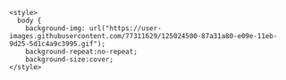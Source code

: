 <html>
  <head>
    
    <style>
      body {
        background-img: url("https://user-images.githubusercontent.com/77311629/125024500-87a31a80-e09e-11eb-9d25-5d1c4a9c3995.gif");
        background-repeat:no-repeat;
        background-size:cover;
    </style>
  </head>
  <body>
    
  </body>
  </html>
